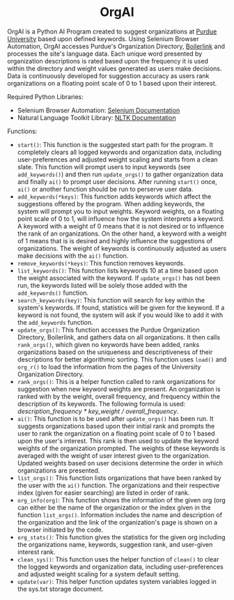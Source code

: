 <h1 align="center">OrgAI</h1>

OrgAI is a Python AI Program created to suggest organizations at <a href="https://www.purdue.edu">Purdue University</a> based upon defined keywords. Using Selenium Browser Automation, OrgAI accesses Purdue's Organization Directory, <a href="https://boilerlink.purdue.edu">Boilerlink</a> and processes the site's language data. Each unique word presented by organization descriptions is rated based upon the frequency it is used within the directory and weight values generated as users make decisions. Data is continuously developed for suggestion accuracy as users rank organizations on a floating point scale of 0 to 1 based upon their interest.

Required Python Libraries:
- Selenium Browser Automation: <a href="https://selenium-python.readthedocs.io/#">Selenium Documentation</a>
- Natural Language Toolkit Library: <a href="https://www.nltk.org/">NLTK Documentation</a>

Functions:
<br>
- <code>start()</code>: This function is the suggested start path for the program. It completely clears all logged keywords and organization data, including user-preferences and adjusted weight scaling and starts from a clean slate. This function will prompt users to input keywords (see <code>add_keywords()</code>) and then run <code>update_orgs()</code> to gather organization data and finally <code>ai()</code> to prompt user decisions. After running <code>start()</code> once, <code>ai()</code> or another function should be run to perserve user data.
- <code>add_keywords(*keys)</code>: This function adds keywords which affect the suggestions offered by the program. When adding keywords, the system will prompt you to input weights. Keyword weights, on a floating point scale of 0 to 1, will influence how the system interprets a keyword. A keyword with a weight of 0 means that it is not desired or to influence the rank of an organizations. On the other hand, a keyword with a weight of 1 means that is is desired and highly influence the suggestions of organizations. The weight of keywords is continuously adjusted as users make decisions with the <code>ai()</code> function.
- <code>remove_keywords(*keys)</code>: This function removes keywords.
- <code>list_keywords()</code>: This function lists keywords 10 at a time based upon the weight associated with the keyword. If <code>update_orgs()</code> has not been run, the keywords listed will be solely those added with the <code>add_keywords()</code> function.
- <code>search_keywords(key)</code>: This function will search for key within the system's keywords. If found, statistics will be given for the keyword. If a keyword is not found, the system will ask if you would like to add it with the <code>add_keywords</code> function.
- <code>update_orgs()</code>: This function accesses the Purdue Organization Directory, Boilerlink, and gathers data on all organizations. It then calls <code>rank_orgs()</code>, which given no keywords have been added, ranks organizations based on the uniqueness and descriptiveness of their descriptions for better algorithmic sorting. This function uses <code>load()</code> and <code>org_r()</code> to load the information from the pages of the University Organization Directory.
- <code>rank_orgs()</code>: This is a helper function called to rank organizations for suggestion when new keyword weights are present. An organization is ranked with by the weight, overall frequency, and frequency within the description of its keywords. The following formula is used: <em>description_frequency * key_weight / overall_frequency</em>.
- <code>ai()</code>: This function is to be used after <code>update_orgs()</code> has been run. It suggests organizations based upon their initial rank and prompts the user to rank the organization on a floating point scale of 0 to 1 based upon the user's interest. This rank is then used to update the keyword weights of the organization prompted. The weights of these keywords is averaged with the weight of user interest given to the organization. Updated weights based on user decisions determine the order in which organizations are presented.
- <code>list_orgs()</code>: This function lists organizations that have been ranked by the user with the <code>ai()</code> function. The organizations and their respective index (given for easier searching) are listed in order of rank.
- <code>org_info(org)</code>: This function shows the information of the given org (org can either be the name of the organization or the index given in the function <code>list_orgs()</code>. Information includes the name and description of the organization and the link of the organization's page is shown on a browser initiated by the code.
- <code>org_stats()</code>: This function gives the statistics for the given org including the organizations name, keywords, suggestion rank, and user-given interest rank.
- <code>clean_sys()</code>: This function uses the helper function of <code>clean()</code> to clear the logged keywords and organization data, including user-preferences and adjusted weight scaling for a system default setting.
- <code>update(var)</code>: This helper function updates system variables logged in the sys.txt storage document.
